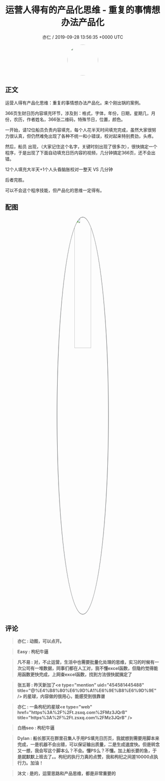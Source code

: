 <h1 align="center">运营人得有的产品化思维 - 重复的事情想办法产品化</h1>
<p align="center">
    <a>亦仁 / 2019-09-28 13:56:35 &#43;0000 UTC</a>
</p>

<div align="center">
    <img src="https://images.zsxq.com/Fn3NQqCN8nuGF86yZPXSbEsl0mb3?e=1590940799&amp;token=kIxbL07-8jAj8w1n4s9zv64FuZZNEATmlU_Vm6zD:pfbNc8W3hS0oYG_hyXXh_rHMHuc=" width="100" height="100" style="border:1px solid;border-radius:50%; color:#ffffff"/>
</div>

## 正文

<div>
运营人得有产品化思维：重复的事情想办法产品化。来个刚出锅的案例。

366页生财日历内容填充环节，涉及到：格式，字体，年份，日期，星期几，月份，农历，作者姓名，366张二维码，特殊节日，位置，颜色。

一开始，请12位船员负责内容填充，每个人花半天时间填充完成，虽然大家很努力很认真，但仍然难免出现了各种不统一和小错误，校对起来特别费劲，头疼。

然后，船员 出现，（大家记住这个名字，关键时刻出现了很多次），很快搞定一个程序，于是出现了下面自动填充日历内容的视频，几分钟搞定366页，还不会出错。

12个人填充大半天&#43;1个人头昏脑胀校对一整天
VS
几分钟

后者完胜。

可以不会这个程序技能，但产品化的思维一定得有。
</div>

## 配图
<div class="image" align="center">

<img src="https://images.zsxq.com/FhSqNEVmXmqVOTBkJ5aUPiu-U5tY?e=1590940799&amp;token=kIxbL07-8jAj8w1n4s9zv64FuZZNEATmlU_Vm6zD:9Qg09VqJFmUvfpnJJI9AqncQ1NM=" width="33%" height="33%" style="border:1px solid;border-radius:50%; color:#3c3f41"/>

</div>

## 评论

<div align="left">
<div>

<blockquote >
<span> <strong>亦仁 : 动图，可以点开。 </strong></span>
</blockquote>

<blockquote >
<span> <strong>Easy : 枸杞牛逼 </strong></span>
</blockquote>

<blockquote >
<span> <strong>凡不易 : 对，不止运营，生活中也需要批量化处理的思维，实习的时候有一次公司有一堆数据，同事们都在人工对，我不懂excel函数，但隐约觉得能用函数更快完成，上网查excel函数，找到方法很快就搞定了 </strong></span>
</blockquote>

<blockquote >
<span> <strong>张五哥 : 昨天新加了&lt;e type=&#34;mention&#34; uid=&#34;454581445488&#34; title=&#34;@%E4%B8%80%E6%9D%A1%E6%9E%B8%E6%9D%9E&#34; /&gt; 的星球，内容做的很用心，能感受到很靠谱 </strong></span>
</blockquote>

<blockquote >
<span> <strong>亦仁 : 一条枸杞的星球&lt;e type=&#34;web&#34; href=&#34;https%3A%2F%2Ft.zsxq.com%2FMz3JQrB&#34; title=&#34;https%3A%2F%2Ft.zsxq.com%2FMz3JQrB&#34; /&gt; </strong></span>
</blockquote>

<blockquote >
<span> <strong>白杨seo : 枸杞牛逼 </strong></span>
</blockquote>

<blockquote >
<span> <strong>Dylan : 船长那天在群里召集人手用PS填充日历页，我就想到需要用脚本来完成，一是机器不会出错，可以保证输出质量，二是生成速度快。但是转念又一想，我会写这个脚本么？不会。懂PS么？不懂。加上船长要的急，于是就默默上班去了。。枸杞的执行力真的点赞，我和枸杞之间差10000点执行力。加油！ </strong></span>
</blockquote>

<blockquote >
<span> <strong>沐文 : 是的，运营思路和产品思维，都是非常重要的 </strong></span>
</blockquote>

</div>
</div>